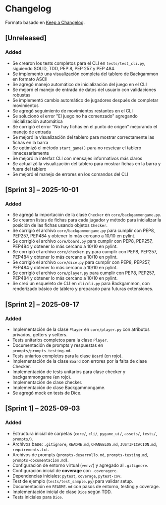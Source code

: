 # Changelog
Formato basado en [Keep a Changelog](https://keepachangelog.com/en/1.1.0/).

## [Unreleased]

### Added
- Se crearon los tests completos para el CLI en `tests/test_cli.py`, siguiendo SOLID, TDD, PEP 8, PEP 257 y PEP 484.
- Se implementó una visualización completa del tablero de Backgammon en formato ASCII
- Se agregó manejo automático de inicialización del juego en el CLI
- Se mejoró el manejo de entrada de datos del usuario con validaciones robustas
- Se implementó cambio automático de jugadores después de completar movimientos
- Se agregó seguimiento de movimientos restantes en el CLI
- Se solucionó el error "El juego no ha comenzado" agregando inicialización automática
- Se corrigió el error "No hay fichas en el punto de origen" mejorando el manejo de entrada
- Se mejoró la visualización del tablero para mostrar correctamente las fichas en la barra
- Se optimizó el método `start_game()` para no resetear el tablero innecesariamente
- Se mejoró la interfaz CLI con mensajes informativos más claros
- Se actualizó la visualización del tablero para mostrar fichas en la barra y fuera del tablero
- Se mejoró el manejo de errores en los comandos del CLI

## [Sprint 3] – 2025-10-01

### Added
- Se agregó la importación de la clase `Checker` en `core/backgammongame.py`.
- Se crearon listas de fichas para cada jugador y método para inicializar la posición de las fichas usando objetos `Checker`.
- Se corrigió el archivo `core/backgammongame.py` para cumplir con PEP8, PEP257, PEP484 y obtener lo más cercano a 10/10 en pylint.
- Se corrigió el archivo `core/board.py` para cumplir con PEP8, PEP257, PEP484 y obtener lo más cercano a 10/10 en pylint.
- Se corrigió el archivo `core/checker.py` para cumplir con PEP8, PEP257, PEP484 y obtener lo más cercano a 10/10 en pylint.
- Se corrigió el archivo `core/dice.py` para cumplir con PEP8, PEP257, PEP484 y obtener lo más cercano a 10/10 en pylint.
- Se corrigió el archivo `core/player.py` para cumplir con PEP8, PEP257, PEP484 y obtener lo más cercano a 10/10 en pylint.
- Se creó un esqueleto de CLI en `cli/cli.py` para Backgammon, con renderizado básico de tablero y preparado para futuras extensiones.


## [Sprint 2] – 2025-09-17

### Added
- Implementación de la clase `Player` en `core/player.py` con atributos privados, getters y setters.
- Tests unitarios completos para la clase `Player`.
- Documentación de prompts y respuestas en `prompts/prompts_testing.md`.
- Tests uniarios completos para la clase `Board` (en rojo).
- Implementación de la clase `Board` con errores por la falta de clase Checker.
- Implementación de tests unitarios para clase checker y backgammongame (en rojo).
- Implementación de clase checker.
- Implementación de clase Backgammongame.
- Se agregó mock en tests de Dice.


## [Sprint 1] – 2025-09-03

### Added
- Estructura inicial de carpetas (`core/`, `cli/`, `pygame_ui/`, `assets/`, `tests/`, `prompts/`).
- Archivos base: `.gitignore`, `README.md`, `CHANGELOG.md`, `JUSTIFICACION.md`, `requirements.txt`.
- Archivos de prompts (`prompts-desarrollo.md`, `prompts-testing.md`, `prompts-documentacion.md`).
- Configuración de entorno virtual (`venv/`) y agregado al `.gitignore`.
- Configuración inicial de **coverage** con `.coveragerc`.
- Dependencias iniciales: `pytest`, `coverage`, `pytest-cov`.
- Test de ejemplo (`tests/test_sample.py`) para validar setup. 
- Documentación en `README.md` con pasos de entorno, testing y coverage.
- Implementación inicial de clase `Dice` según TDD.
- Tests iniciales para `Dice`.

